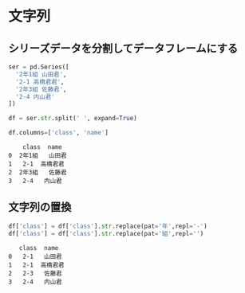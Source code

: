# 文字列

## シリーズデータを分割してデータフレームにする
``` Python
ser = pd.Series([
  '2年1組 山田君',
  '2-1 高橋君君',
  '2年3組 佐藤君',
  '2-4 内山君'
])

df = ser.str.split(' ', expand=True)

df.columns=['class', 'name']
```
```
    class  name
0  2年1組   山田君
1   2-1  高橋君君
2  2年3組   佐藤君
3   2-4   内山君
```

## 文字列の置換

``` Python
df['class'] = df['class'].str.replace(pat='年',repl='-')
df['class'] = df['class'].str.replace(pat='組',repl='')
```

```
   class  name
0   2-1   山田君
1   2-1  高橋君君
2   2-3   佐藤君
3   2-4   内山君
```
